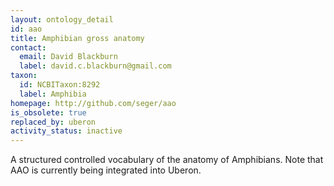 ```yaml
---
layout: ontology_detail
id: aao
title: Amphibian gross anatomy
contact:
  email: David Blackburn
  label: david.c.blackburn@gmail.com
taxon:
  id: NCBITaxon:8292
  label: Amphibia
homepage: http://github.com/seger/aao
is_obsolete: true
replaced_by: uberon
activity_status: inactive
---
```


A structured controlled vocabulary of the anatomy of Amphibians. Note that AAO is currently being integrated into Uberon.
